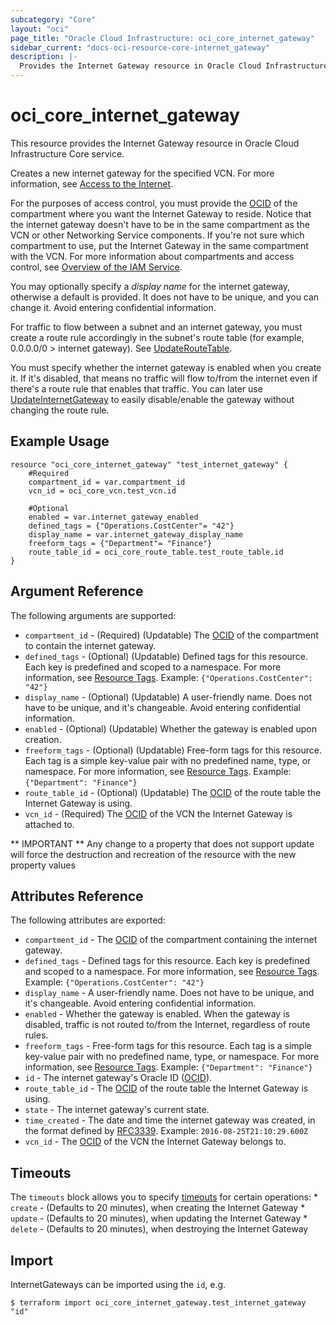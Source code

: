 ```yaml
---
subcategory: "Core"
layout: "oci"
page_title: "Oracle Cloud Infrastructure: oci_core_internet_gateway"
sidebar_current: "docs-oci-resource-core-internet_gateway"
description: |-
  Provides the Internet Gateway resource in Oracle Cloud Infrastructure Core service
---
```


# oci_core_internet_gateway
This resource provides the Internet Gateway resource in Oracle Cloud Infrastructure Core service.

Creates a new internet gateway for the specified VCN. For more information, see
[Access to the Internet](https://docs.cloud.oracle.com/iaas/Content/Network/Tasks/managingIGs.htm).

For the purposes of access control, you must provide the [OCID](https://docs.cloud.oracle.com/iaas/Content/General/Concepts/identifiers.htm) of the compartment where you want the Internet
Gateway to reside. Notice that the internet gateway doesn't have to be in the same compartment as the VCN or
other Networking Service components. If you're not sure which compartment to use, put the Internet
Gateway in the same compartment with the VCN. For more information about compartments and access control, see
[Overview of the IAM Service](https://docs.cloud.oracle.com/iaas/Content/Identity/Concepts/overview.htm).

You may optionally specify a *display name* for the internet gateway, otherwise a default is provided. It
does not have to be unique, and you can change it. Avoid entering confidential information.

For traffic to flow between a subnet and an internet gateway, you must create a route rule accordingly in
the subnet's route table (for example, 0.0.0.0/0 > internet gateway). See
[UpdateRouteTable](https://docs.cloud.oracle.com/iaas/api/#/en/iaas/latest/RouteTable/UpdateRouteTable).

You must specify whether the internet gateway is enabled when you create it. If it's disabled, that means no
traffic will flow to/from the internet even if there's a route rule that enables that traffic. You can later
use [UpdateInternetGateway](https://docs.cloud.oracle.com/iaas/api/#/en/iaas/latest/InternetGateway/UpdateInternetGateway) to easily disable/enable
the gateway without changing the route rule.


## Example Usage

```hcl
resource "oci_core_internet_gateway" "test_internet_gateway" {
	#Required
	compartment_id = var.compartment_id
	vcn_id = oci_core_vcn.test_vcn.id

	#Optional
	enabled = var.internet_gateway_enabled
	defined_tags = {"Operations.CostCenter"= "42"}
	display_name = var.internet_gateway_display_name
	freeform_tags = {"Department"= "Finance"}
	route_table_id = oci_core_route_table.test_route_table.id
}
```

## Argument Reference

The following arguments are supported:

* `compartment_id` - (Required) (Updatable) The [OCID](https://docs.cloud.oracle.com/iaas/Content/General/Concepts/identifiers.htm) of the compartment to contain the internet gateway.
* `defined_tags` - (Optional) (Updatable) Defined tags for this resource. Each key is predefined and scoped to a namespace. For more information, see [Resource Tags](https://docs.cloud.oracle.com/iaas/Content/General/Concepts/resourcetags.htm).  Example: `{"Operations.CostCenter": "42"}` 
* `display_name` - (Optional) (Updatable) A user-friendly name. Does not have to be unique, and it's changeable. Avoid entering confidential information. 
* `enabled` - (Optional) (Updatable) Whether the gateway is enabled upon creation.
* `freeform_tags` - (Optional) (Updatable) Free-form tags for this resource. Each tag is a simple key-value pair with no predefined name, type, or namespace. For more information, see [Resource Tags](https://docs.cloud.oracle.com/iaas/Content/General/Concepts/resourcetags.htm).  Example: `{"Department": "Finance"}` 
* `route_table_id` - (Optional) (Updatable) The [OCID](https://docs.cloud.oracle.com/iaas/Content/General/Concepts/identifiers.htm) of the route table the Internet Gateway is using.
* `vcn_id` - (Required) The [OCID](https://docs.cloud.oracle.com/iaas/Content/General/Concepts/identifiers.htm) of the VCN the Internet Gateway is attached to.


** IMPORTANT **
Any change to a property that does not support update will force the destruction and recreation of the resource with the new property values

## Attributes Reference

The following attributes are exported:

* `compartment_id` - The [OCID](https://docs.cloud.oracle.com/iaas/Content/General/Concepts/identifiers.htm) of the compartment containing the internet gateway.
* `defined_tags` - Defined tags for this resource. Each key is predefined and scoped to a namespace. For more information, see [Resource Tags](https://docs.cloud.oracle.com/iaas/Content/General/Concepts/resourcetags.htm).  Example: `{"Operations.CostCenter": "42"}` 
* `display_name` - A user-friendly name. Does not have to be unique, and it's changeable. Avoid entering confidential information. 
* `enabled` - Whether the gateway is enabled. When the gateway is disabled, traffic is not routed to/from the Internet, regardless of route rules. 
* `freeform_tags` - Free-form tags for this resource. Each tag is a simple key-value pair with no predefined name, type, or namespace. For more information, see [Resource Tags](https://docs.cloud.oracle.com/iaas/Content/General/Concepts/resourcetags.htm).  Example: `{"Department": "Finance"}` 
* `id` - The internet gateway's Oracle ID ([OCID](https://docs.cloud.oracle.com/iaas/Content/General/Concepts/identifiers.htm)).
* `route_table_id` - The [OCID](https://docs.cloud.oracle.com/iaas/Content/General/Concepts/identifiers.htm) of the route table the Internet Gateway is using.
* `state` - The internet gateway's current state.
* `time_created` - The date and time the internet gateway was created, in the format defined by [RFC3339](https://tools.ietf.org/html/rfc3339).  Example: `2016-08-25T21:10:29.600Z` 
* `vcn_id` - The [OCID](https://docs.cloud.oracle.com/iaas/Content/General/Concepts/identifiers.htm) of the VCN the Internet Gateway belongs to.

## Timeouts

The `timeouts` block allows you to specify [timeouts](https://registry.terraform.io/providers/oracle/oci/latest/docs/guides/changing_timeouts) for certain operations:
	* `create` - (Defaults to 20 minutes), when creating the Internet Gateway
	* `update` - (Defaults to 20 minutes), when updating the Internet Gateway
	* `delete` - (Defaults to 20 minutes), when destroying the Internet Gateway


## Import

InternetGateways can be imported using the `id`, e.g.

```
$ terraform import oci_core_internet_gateway.test_internet_gateway "id"
```

